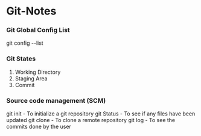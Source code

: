 # Git-Notes

### Git Global Config List

git config --list

### Git States

1. Working Directory
2. Staging Area
3. Commit

### Source code management (SCM)

git init - To initialize a git repository
git Status - To see if any files have been updated
git clone - To clone a remote repository
git log - To see the commits done by the user
